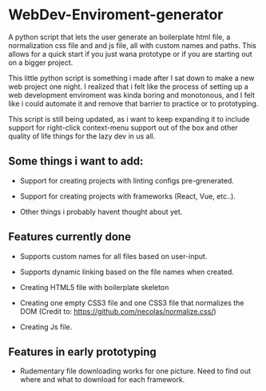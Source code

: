 # WebDev-Enviroment-generator
A python script that lets the user generate an boilerplate html file, a normalization css file and  and js file, all with custom names and paths.
This allows for a quick start if you just wana prototype or if you are starting out on a bigger project.

This little python script is something i made after I sat down to make a new web project one night.
I realized that i felt like the process of setting up a web development enviroment was kinda boring and monotonous, and
I felt like i could automate it and remove that barrier to practice or to prototyping.

This script is still being updated, as i want to keep expanding it to include support for right-click context-menu support out of the
box and other quality of life things for the lazy dev in us all.


## Some things i want to add:

- Support for creating projects with linting configs pre-grenerated.

- Support for creating projects with frameworks (React, Vue, etc..).

- Other things i probably havent thought about yet.

## Features currently done

- Supports custom names for all files based on user-input.

- Supports dynamic linking based on the file names when created.

- Creating HTML5 file with boilerplate skeleton

- Creating one empty CSS3 file and one CSS3 file that normalizes the DOM (Credit to: https://github.com/necolas/normalize.css/)

- Creating Js file.

## Features in early prototyping
- Rudementary file downloading works for one picture. Need to find out where and what to download for each framework.



